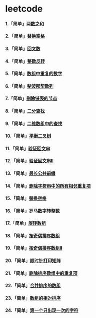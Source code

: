 # leetcode



#### 1.「简单」[两数之和](simple-two-sum)
#### 2.「简单」[替换空格](replace-space)
#### 3.「简单」[回文数](palindrome)
#### 4.「简单」[整数反转](integer-reverse)
#### 5.「简单」[数组中重复的数字](find-array-repeat-number)
#### 6.「简单」[斐波那契数列](fibonacci)
#### 7.「简单」[删除链表的节点](delete-linked-list-node)
#### 8.「简单」[二分查找](binary-search)
#### 9.「简单」[二维数组中的查找](find-number-in-2d-array)
#### 10.「简单」[平衡二叉树](is-balanced-tree)
#### 11.「简单」[验证回文串](is-palindrome-string)
#### 12.「简单」[验证回文串II](is-palindrome-string2)
#### 13.「简单」[最长公共前缀](longest-common-prefix)
#### 14.「简单」[删除字符串中的所有相邻重复项](remove-duplicate-array-near)
#### 15.「简单」[替换空格](replace-space)
#### 16.「简单」[罗马数字转整数](roman-to-int)
#### 17.「简单」[旋转数组](rotate-array)
#### 18.「简单」[按奇偶排序数组](sort-array-by-parity)
#### 19.「简单」[按奇偶排序数组II](sort-array-by-parity2)
#### 20.「简单」[顺时针打印矩阵](spiral-order)
#### 21.「简单」[删除排序数组中的重复项](remove-duplicate-array)
#### 22.「简单」[合并排序的数组](merge-array)
#### 23.「简单」[数组的相对排序](relative-sort-array)
#### 24.「简单」[第一个只出现一次的字符](first-uniq-char)